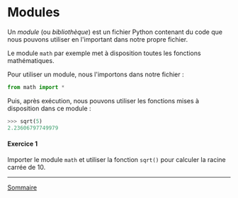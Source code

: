 # Modules

Un *module* (ou *bibliothèque*) est un fichier Python contenant du code que nous pouvons utiliser en l'important dans notre propre fichier.

Le module `math` par exemple met à disposition toutes les fonctions mathématiques.

Pour utiliser un module, nous l'importons dans notre fichier :

```python
from math import *
```

Puis, après exécution, nous pouvons utiliser les fonctions mises à disposition dans ce module :

```python
>>> sqrt(5)
2.23606797749979
```

#### Exercice 1

Importer le module `math` et utiliser la fonction `sqrt()` pour calculer la racine carrée de $10$.

________

[Sommaire](./../../seconde/)